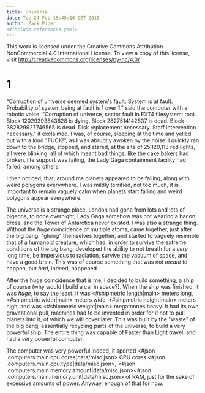 ```yaml
---
title: Universe
date: Tue 24 Feb 15:45:16 CET 2015
author: Zack Piper
<#include references.yaml>
---
```


This work is licensed under the Creative Commons Attribution-NonCommercial 4.0 International License. To view a copy of this license, visit http://creativecommons.org/licenses/by-nc/4.0/

# 1

"Corruption of universe deemed system's fault. System is at fault. Probability
of system being at fault is 1 over 1." said the computer with a robotic
voice. "Corruption of universe, sector fault in EXT4 filesystem: root. Block
12029393843828 is dying. Block 2827514142637 is dead. Block 382829927746565 is
dead. Disk replacement necessary. Staff intervention necessary." it exclaimed. I
was, of course, sleeping at the time and yelled out with a loud "FUCK!", as I
was abruptly awoken by the noise. I quickly ran down to the bridge, stopped, and
stared, at the site of 25,120,113 red lights, all were blinking, all of which
meant bad things, like the cake bakers had broken, life support was failing, the
Lady Gaga containment facility had failed, among others.


I then noticed, that, around me planets appeared to be falling, along with weird
polygons everywhere. I was mildly terrified, not too much, it is important to
remain vaguely calm when planets start falling and weird polygons appear
everywhere.



<!-- I had left something running last night. A program to calculate a new prime -->
<!-- number, new in the sense we have a prime number 17,425,170 digits @primes -->
<!-- long. Generating a new prime number takes a lot of time, money, and -->
<!-- power. 7000 yottabytes of memory had been dedicated to the task. This was -->
<!-- simply for fun of course, but now it wasn't. -->


<!-- I quickly started scanning through the logs of what had happened last -->
<!-- night. I scanned past the pigeons of London being incinerated by an unknown -->
<!-- object, Lady Gaga not wearing a bacon dress, and the tower of Antarctica -->
<!-- existing, but not at the same time,  and other nonsensical bullshit. All of -->
<!-- which didn't explain what had happened. I then stumbled upon it. A single -->
<!-- speck of dirt had got its way into the hard drive (I was also glad I -->
<!-- decided to log pieces of dirt entering hard drives), resulting in the 5 -->
<!-- meter wide disk being damaged, and also resulting in 25,120,113 lights -->
<!-- turning from green to red, due to life support, kitchen supervisors, and -->
<!-- cake bakers failing. "Aha! It wasn't the prime number generator after all." -->
<!-- I thought to myself. I pulled out a clone of the disk. Due to it being 5 -->
<!-- damn meters wide it was quite heavy. I then destroyed the other disk -->
<!-- because destroying broken disks is fun, especially if you have a load of -->
<!-- them left and have a nice flamethrower. After that I plugged in the other -->
<!-- one, and let all the 25,120,113 lights turn from red, back to green. -->


The universe is a strange place. London had gone from lots and lots of pigeons,
to none overnight, Lady Gaga somehow was not wearing a bacon dress, and the
Tower of Antarctica never existed. I was also a strange thing. Without the
*huge* coincidence of multiple atoms, came together, just after the big bang,
"gluing" themselves together, and started to vaguely resemble that of a humanoid
creature, which had, in order to survive the extreme conditions of the big bang,
developed the ability to not breath for a *very* long time, be impervious to
radiation, survive the vacuum of space, and have a good brain. This was of
course something that was not *meant* to happen, but *had*, indeed, happened.


After the huge coincidence that is me, I decided to build something, a ship of
course (why would I build a car in space?). When the ship was finished, it was
*huge*, to say the least. It was <#shipmetric length|main> meters long,
<#shipmetric width|main> meters wide, <#shipmetric height|main> meters high, and
was <#shipmetric weight|main> megatonnes heavy. It had its own gravitational
pull, machines had to be invented in order for it not to pull planets into it,
of which we will cover later. This was built by the "waste" of the big bang,
essentially recycling parts of the universe, to build a very powerful ship. The
entire thing was capable of Faster than Light travel, and had a *very* powerful
computer.


The computer was very powerful indeed, it sported <#json
.computers.main.cpu.cores|data/misc.json> CPU cores <#json
.computers.main.cpu.type|data/misc.json>, <#json
.computers.main.memory.amount|data/misc.json><#json
.computers.main.memory.unit|data/misc.json> of RAM, just for the sake of
excessive amounts of power. Anyway, enough of that for now.

